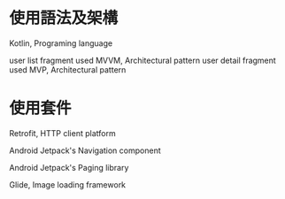 # 使用語法及架構
Kotlin, Programing language

user list fragment used MVVM, Architectural pattern
user detail fragment used MVP, Architectural pattern

# 使用套件
Retrofit, HTTP client platform

Android Jetpack's Navigation component

Android Jetpack's Paging library

Glide, Image loading framework
